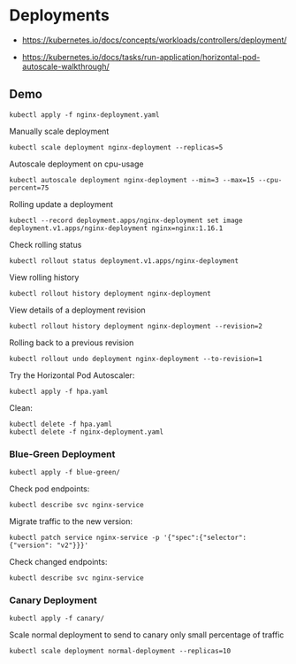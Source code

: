# Deployments

- https://kubernetes.io/docs/concepts/workloads/controllers/deployment/

- https://kubernetes.io/docs/tasks/run-application/horizontal-pod-autoscale-walkthrough/

## Demo

```
kubectl apply -f nginx-deployment.yaml
```

Manually scale deployment
```
kubectl scale deployment nginx-deployment --replicas=5
```

Autoscale deployment on cpu-usage
```
kubectl autoscale deployment nginx-deployment --min=3 --max=15 --cpu-percent=75
```

Rolling update a deployment
```
kubectl --record deployment.apps/nginx-deployment set image deployment.v1.apps/nginx-deployment nginx=nginx:1.16.1
```

Check rolling status
```
kubectl rollout status deployment.v1.apps/nginx-deployment
```

View rolling history
```
kubectl rollout history deployment nginx-deployment
```

View details of a deployment revision
```
kubectl rollout history deployment nginx-deployment --revision=2
```

Rolling back to a previous revision
```
kubectl rollout undo deployment nginx-deployment --to-revision=1
```

Try the Horizontal Pod Autoscaler:
```
kubectl apply -f hpa.yaml
```

Clean:
```
kubectl delete -f hpa.yaml
kubectl delete -f nginx-deployment.yaml
```

### Blue-Green Deployment

```
kubectl apply -f blue-green/
```

Check pod endpoints:
```
kubectl describe svc nginx-service
```

Migrate traffic to the new version:
```
kubectl patch service nginx-service -p '{"spec":{"selector":{"version": "v2"}}}'
```

Check changed endpoints:
```
kubectl describe svc nginx-service
```

### Canary Deployment

```
kubectl apply -f canary/
```

Scale normal deployment to send to canary only small percentage of traffic

```
kubectl scale deployment normal-deployment --replicas=10
```

